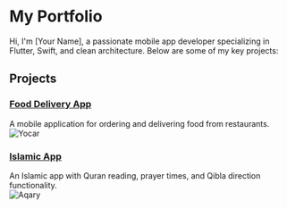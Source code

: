 # My Portfolio

Hi, I'm [Your Name], a passionate mobile app developer specializing in Flutter, Swift, and clean architecture. Below are some of my key projects:

## Projects

### [Food Delivery App](ProjectName1)
A mobile application for ordering and delivering food from restaurants.  
![Yocar](Yocar/screenshots2/screenshot3.png)

### [Islamic App](ProjectName2)
An Islamic app with Quran reading, prayer times, and Qibla direction functionality.  
![Aqary](Aqary/home/prop.png)
